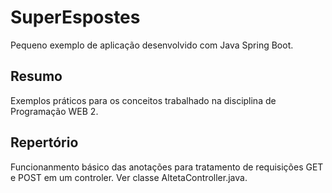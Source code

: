 # SuperEspostes
Pequeno exemplo de aplicação desenvolvido com Java Spring Boot.

## Resumo
Exemplos práticos para os conceitos trabalhado na disciplina de Programação WEB 2.


## Repertório
Funcionanmento básico das anotações para tratamento de requisições GET e POST em um controler.
Ver classe AltetaController.java.

